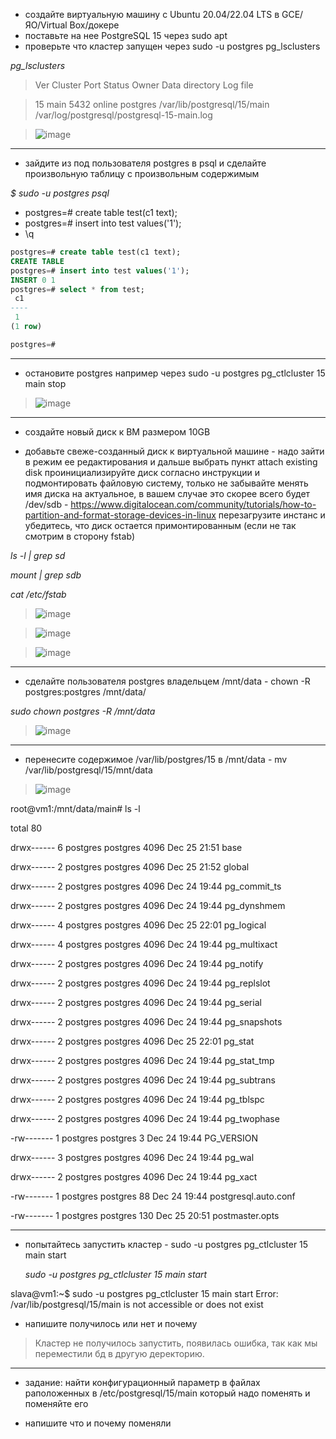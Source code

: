 * создайте виртуальную машину c Ubuntu 20.04/22.04 LTS в GCE/ЯО/Virtual Box/докере
* поставьте на нее PostgreSQL 15 через sudo apt
* проверьте что кластер запущен через sudo -u postgres pg_lsclusters
  
*pg_lsclusters*

>Ver Cluster Port Status Owner    Data directory              Log file

>15  main    5432 online postgres /var/lib/postgresql/15/main /var/log/postgresql/postgresql-15-main.log

>![image](https://github.com/VyacheslavIT/postgre/assets/136000255/7e28e658-2458-4e38-9b5e-72c03865d6bd)
-----------------------------
* зайдите из под пользователя postgres в psql и сделайте произвольную таблицу с произвольным содержимым
  
*$  sudo -u postgres psql*
  
* postgres=# create table test(c1 text);
* postgres=# insert into test values('1');
* \q
```sql
postgres=# create table test(c1 text);
CREATE TABLE
postgres=# insert into test values('1');
INSERT 0 1
postgres=# select * from test;
 c1 
----
 1
(1 row)

postgres=#
```
-------------------------
* остановите postgres например через sudo -u postgres pg_ctlcluster 15 main stop

>![image](https://github.com/VyacheslavIT/postgre/assets/136000255/7f972d4c-8ef0-4156-8fb4-7cf2280347eb)
  
--------------------------

* создайте новый диск к ВМ размером 10GB

* добавьте свеже-созданный диск к виртуальной машине - надо зайти в режим ее редактирования и дальше выбрать пункт attach existing disk
проинициализируйте диск согласно инструкции и подмонтировать файловую систему, только не забывайте менять имя диска на актуальное, в вашем случае это скорее всего будет /dev/sdb - https://www.digitalocean.com/community/tutorials/how-to-partition-and-format-storage-devices-in-linux
перезагрузите инстанс и убедитесь, что диск остается примонтированным (если не так смотрим в сторону fstab)

*ls -l | grep sd*

*mount | grep sdb*

*cat /etc/fstab*

>![image](https://github.com/VyacheslavIT/postgre/assets/136000255/a68a8677-b8ee-418b-9c1f-f601c0e0fb02)

>![image](https://github.com/VyacheslavIT/postgre/assets/136000255/1338dcd4-b1c4-4444-a2c6-75d10af3f450)

>![image](https://github.com/VyacheslavIT/postgre/assets/136000255/6bba6047-46aa-46c6-8621-b951296e2481)
-------------------------------
* сделайте пользователя postgres владельцем /mnt/data - chown -R postgres:postgres /mnt/data/

*sudo chown postgres -R /mnt/data*

>![image](https://github.com/VyacheslavIT/postgre/assets/136000255/4c362ada-b85f-4622-8cfd-53c5a04a9dcd)
------------------------------
* перенесите содержимое /var/lib/postgres/15 в /mnt/data - mv /var/lib/postgresql/15/mnt/data
>![image](https://github.com/VyacheslavIT/postgre/assets/136000255/eba31f3a-ebf3-4ba4-9dee-f27ff1ce0577)

root@vm1:/mnt/data/main# ls -l

total 80

drwx------ 6 postgres postgres 4096 Dec 25 21:51 base

drwx------ 2 postgres postgres 4096 Dec 25 21:52 global

drwx------ 2 postgres postgres 4096 Dec 24 19:44 pg_commit_ts

drwx------ 2 postgres postgres 4096 Dec 24 19:44 pg_dynshmem

drwx------ 4 postgres postgres 4096 Dec 25 22:01 pg_logical

drwx------ 4 postgres postgres 4096 Dec 24 19:44 pg_multixact

drwx------ 2 postgres postgres 4096 Dec 24 19:44 pg_notify

drwx------ 2 postgres postgres 4096 Dec 24 19:44 pg_replslot

drwx------ 2 postgres postgres 4096 Dec 24 19:44 pg_serial

drwx------ 2 postgres postgres 4096 Dec 24 19:44 pg_snapshots

drwx------ 2 postgres postgres 4096 Dec 25 22:01 pg_stat

drwx------ 2 postgres postgres 4096 Dec 24 19:44 pg_stat_tmp

drwx------ 2 postgres postgres 4096 Dec 24 19:44 pg_subtrans

drwx------ 2 postgres postgres 4096 Dec 24 19:44 pg_tblspc

drwx------ 2 postgres postgres 4096 Dec 24 19:44 pg_twophase

-rw------- 1 postgres postgres    3 Dec 24 19:44 PG_VERSION

drwx------ 3 postgres postgres 4096 Dec 24 19:44 pg_wal

drwx------ 2 postgres postgres 4096 Dec 24 19:44 pg_xact

-rw------- 1 postgres postgres   88 Dec 24 19:44 postgresql.auto.conf

-rw------- 1 postgres postgres  130 Dec 25 20:51 postmaster.opts

--------------------------------
* попытайтесь запустить кластер - sudo -u postgres pg_ctlcluster 15 main start

  *sudo -u postgres pg_ctlcluster 15 main start*

slava@vm1:~$ sudo -u postgres pg_ctlcluster 15 main start
Error: /var/lib/postgresql/15/main is not accessible or does not exist

* напишите получилось или нет и почему

>Кластер не получилось запустить, появилась ошибка, так как мы переместили бд в другую деректорию.

------------------------------------------

* задание: найти конфигурационный параметр в файлах раположенных в /etc/postgresql/15/main который надо поменять и поменяйте его

* напишите что и почему поменяли

  



